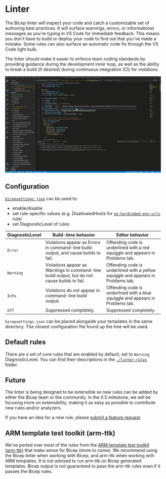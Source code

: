 # Linter

The Bicep linter will inspect your code and catch a customizable set of authoring best practices. It will surface warnings, errors, or informational messages as you're typing in VS Code for immediate feedback. This means you don't have to build or deploy your code to find out that you've made a mistake. Some rules can also surface an automatic code fix through the VS Code light bulb. 

The linter should make it easier to enforce team coding standards by providing guidance during the development inner loop, as well as the ability to break a build (if desired) during continuous integration (CI) for violations.

![linter demo](./images/linter.gif)

## Configuration

[`bicepsettings.json`](../src/Bicep.Core/Configuration/bicepsettings.json) can be used to:

- enable/disable
- set rule-specific values (e.g. DisallowedHosts for [`no-hardcoded-env-urls`](./linter-rules/no-hardcoded-env-urls.md) rule)
- set DiagnosticLevel of rules:

| **DiagnosticLevel**  | **Build-time behavior** | **Editor behavior** |
|--|--|--|
| `Error` | Violations appear as Errors in command-line build output, and cause builds to fail. | Offending code is underlined with a red squiggle and appears in Problems tab. |
| `Warning` | Violations appear as Warnings in command-line build output, but do not cause builds to fail. | Offending code is underlined with a yellow squiggle and appears in Problems tab. |
| `Info` | Violations do not appear in command-line build output. | Offending code is underlined with a blue squiggle and appears in Problems tab. |
| `Off` | Suppressed completely. | Suppressed completely. |

`bicepsettings.json` can be placed alongside your templates in the same directory. The closest configuration file found up the tree will be used.

## Default rules

There are a set of core rules that are enabled by default, set to `Warning` DiagnosticLevel. You can find their descriptions in the [`./linter-rules`](./linter-rules) folder.

## Future

The linter is being designed to be extensible so new rules can be added by either the Bicep team or the community. In the 0.5 milestone, we will be focusing more on extensibility, making it as easy as possible to contribute new rules and/or analyzers.

If you have an idea for a new rule, please [submit a feature request](https://github.com/Azure/bicep/issues/new?assignees=&labels=enhancement,linting-rule&template=feature_request.md&title=).

## ARM template test toolkit (arm-ttk)

We've ported over most of the rules from the [ARM template test toolkit (arm-ttk)](https://docs.microsoft.com/azure/azure-resource-manager/templates/test-toolkit) that make sense for Bicep (more to come). We recommend using the Bicep linter when working with Bicep, and arm-ttk when working with ARM templates. It is not advised to run arm-ttk on Bicep generated templates. Bicep output is not guaranteed to pass the arm-ttk rules even if it passes the Bicep rules.
